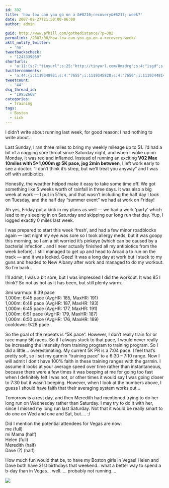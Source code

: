 ```yaml
---
id: 302
title: 'how low can you go on a &#8216;recovery&#8217; week?'
date: 2007-08-27T21:50:00-06:00
author: admin
  
guid: http://www.afhill.com/gothedistance/?p=302
permalink: /2007/08/how-low-can-you-go-on-a-recovery-week/
aktt_notify_twitter:
  - 'no'
tweetbackscheck:
  - "1243339059"
shorturls:
  - 'a:11:{s:7:"tinyurl";s:25:"http://tinyurl.com/8mzdrg";s:4:"isgd";s:17:"http://is.gd/fV9I";s:5:"bitly";s:18:"http://bit.ly/YMCJ";s:5:"snipr";s:22:"http://snipr.com/a2cfa";s:5:"snurl";s:22:"http://snurl.com/a2cfa";s:7:"snipurl";s:24:"http://snipurl.com/a2cfa";s:4:"trim";s:17:"http://tr.im/77hc";s:5:"adjix";s:207:"(10 Jan 2008 temporary restriction: API requires valid partnerID or partnerEmail key in request. Contact us if this affects you.) Invalid Adjix request. API documentation @ http://web.adjix.com/AdjixAPI.html";s:4:"advu";s:203:"(10 Jan 2008 temporary restriction: API requires valid partnerID or partnerEmail key in request. Contact us if this affects you.) Invalid Adjix request. API documentation @ http://web.ad.vu/AdjixAPI.html";s:4:"zima";s:15:"This is a test.";s:9:"permalink";s:82:"http://www.afhill.com/gothedistance/2007/08/how-low-can-you-go-on-a-recovery-week/";}'
twittercomments:
  - 'a:44:{i:1119348921;s:4:"7655";i:1119345828;s:4:"7656";i:1119344814;s:4:"7657";i:1119341277;s:4:"7658";i:1119340783;s:4:"7659";i:1119269818;s:4:"7660";i:1119269354;s:4:"7661";i:1119258868;s:4:"7662";i:1119160702;s:4:"7663";i:1119159446;s:4:"7664";i:1119114252;s:4:"7665";i:1119014399;s:4:"7666";i:1118917830;s:4:"7667";i:1118659526;s:4:"7668";i:1118593143;s:4:"7669";i:1121254703;s:4:"7833";i:1121128227;s:4:"7834";i:1121074437;s:4:"7835";i:1121069070;s:4:"7836";i:1120542678;s:4:"7837";i:1120271013;s:4:"7838";i:1120251422;s:4:"7839";i:1120000215;s:4:"7840";i:1119833749;s:4:"7841";i:1119787180;s:4:"7842";i:1119710668;s:4:"7843";i:1119692482;s:4:"7844";i:1824075845;s:5:"17004";i:1823430860;s:5:"17005";i:1823420466;s:5:"17006";i:1823270941;s:5:"17007";i:1822864291;s:5:"17008";i:1821954253;s:5:"17009";i:1843320760;s:5:"17086";i:1843272827;s:5:"17087";i:1843260564;s:5:"17088";i:1843174209;s:5:"17089";i:1842972080;s:5:"17090";i:1842681086;s:5:"17091";i:1842171457;s:5:"17092";i:1842044336;s:7:"retweet";i:1841958619;s:5:"17093";i:1841896527;s:7:"retweet";i:1841845095;s:5:"17094";}'
tweetcount:
  - "44"
dsq_thread_id:
  - "19952668"
categories:
  - Training
tags:
  - Boston
  - sick
---
```

I didn&#8217;t write about running last week, for good reason: I had nothing to write about.

Last Sunday, I ran three miles to bring my weekly mileage up to 51. I&#8217;d had a bit of a nagging sore throat since Saturday night, and when I woke up on Monday, it was red and inflamed. Instead of running an exciting **V02 Max 10miles with 5&#215;1,000m @ 5K pace, jog 2min between**, I left work early to see a doctor. &#8220;I don&#8217;t think it&#8217;s strep, but we&#8217;ll treat you anyway&#8221; and I was off with antibiotics.

Honestly, the weather helped make it easy to take some time off. We got something like 5 weeks worth of rainfall in three days. It was also a big week at work &#8212; I put in 51hrs, and that wasn&#8217;t including the half day I took on Tuesday, and the half day &#8220;summer event&#8221; we had at work on Friday! 

Ah yes, Friday put a kink in my plans as well &#8212; we had a work &#8216;party&#8217; which lead to my sleeping in on Saturday and skipping our long run that day. Yup, I logged exactly 0 miles last week. 

I was prepared to start this week &#8216;fresh&#8217;, and had a few minor roadblocks again &#8212; last night my eye was sore so I took allergy meds, but it was goopy this morning, so I am a bit worried it&#8217;s pinkeye (which can be caused by a bacterial infection.. and I neer actually finished all my antibiotics from the week before). I still managed to get up and head to Arcadia to run on the track &#8212; and it was locked. Geez! It was a long day at work but I stuck to my guns and headed to New Albany after work and managed to do my workout. So I&#8217;m back..

I&#8217;ll admit, I was a bit sore, but I was impressed I did the workout. It was 85 I think? So not as hot as it has been, but still plenty warm.

3mi warmup: 8:39 pace  
1,000m: 6:45 pace (AvgHR: 185, MaxHR: 191)  
1,000m: 6:48 pace (AvgHR: 187, MaxHR: 193)  
1,000m: 6:45 pace (AvgHR: 177, MaxHR: 191)  
1,000m: 6:51 pace (AvgHR: 179, MaxHR: 187)  
1,000m: 6:50 pace (AvgHR: 176, MaxHR: 189)  
cooldown: 9:28 pace

So the goal of the repeats is &#8220;5K pace&#8221;. However, I don&#8217;t really train for or race many 5K races. So if I always stuck to that pace, I would never really be increasing the intensity from training program to training program. So I did a little&#8230; overestimating. My current 5K PR is a 7:04 pace. I feel that&#8217;s pretty soft, so I set my garmin &#8220;training pace&#8221; to a 6:30 &#8211; 7:10 range. Now I will admit I don&#8217;t have 100% faith in these training ranges with the garmin. I assume it looks at your average speed over time rather than instantaneous, because there were a few times it was beeping at me for going too fast when I definitely felt I was not, or other times it would say I was going closer to 7:30 but it wasn&#8217;t beeping. However, when I look at the numbers above, I guess I should have faith that their averaging system works out&#8230; 

Tomorrow is a rest day, and then Meredith had mentioned trying to do her long run on Wednesday rather than Saturday. I may try to do it with her, since I missed my long run last Saturday. Not that it would be really smart to do one on Wed and one and Sat, but&#8230;. :/

Did I mention the potential attendees for Vegas are now:  
me (full)  
mi Mama (half)  
Helen (full)  
Meredith (half)  
Dave (?) (half)

How much fun would that be, to have my Boston girls in Vegas! Helen and Dave both have 31st birthdays that weekend.. what a better way to spend a b-day than in Vegas&#8230; well&#8230;.. probably not running&#8230;.

![](http://farm2.static.flickr.com/1218/1253249195_8c2cee0e67.jpg)